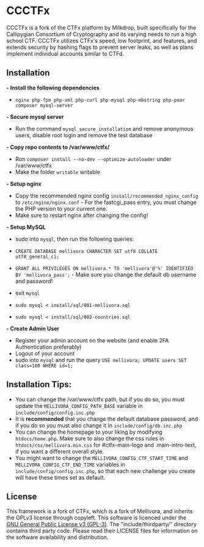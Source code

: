 CCCTFx
=========

CCCTFx is a fork of the CTFx platform by Milkdrop, built specifically for the Callipygian Consortium of Cryptography and its varying needs to run a high school CTF. CCCTFx utilizes CTFx's speed, low footprint, and features, and extends security by hashing flags to prevent server leaks, as well as plans implement individual accounts similar to CTFd.

## Installation
**- Install the following dependencies**
  - `nginx php-fpm php-xml php-curl php-mysql php-mbstring php-pear composer mysql-server`

**- Secure mysql server**
  - Run the command `mysql_secure_installation` and remove anonymous users, disable root login and remove the test database

**- Copy repo contents to /var/www/ctfx/**
  - Run `composer install --no-dev --optimize-autoloader` under /var/www/ctfx
  - Make the folder `writable` writable

**- Setup nginx**
  - Copy the recommended nginx config `install/recommended_nginx_config` to `/etc/nginx/nginx.conf` - For the fastcgi_pass entry, you must change the PHP version to your current one.
  - Make sure to restart nginx after changing the config!

**- Setup MySQL**
  - sudo into `mysql`, then run the following queries:
  - `CREATE DATABASE mellivora CHARACTER SET utf8 COLLATE utf8_general_ci;`
  - `GRANT ALL PRIVILEGES ON mellivora.* TO 'mellivora'@'%' IDENTIFIED BY 'mellivora_pass';` - Make sure you change the default db username and password!

  - exit `mysql`
  - `sudo mysql < install/sql/001-mellivora.sql`
  - `sudo mysql < install/sql/002-countries.sql`

**- Create Admin User**
  - Register your admin account on the website (and enable 2FA Authentication preferably)
  - Logout of your account
  - sudo into `mysql` and run the query `USE mellivora; UPDATE users SET class=100 WHERE id=1;`

## Installation Tips:
- You can change the /var/www/ctfx path, but if you do so, you must update the `MELLIVORA_CONFIG_PATH_BASE` variable in `include/config/config.inc.php`
- It is **recommended** that you change the default database password, and if you do so you must also change it in `include/config/db.inc.php`
- You can change the homepage to your liking by modifying `htdocs/home.php`. Make sure to also change the css rules in `htdocs/css/mellivora.min.css` for #ctfx-main-logo and .main-intro-text, if you want a different overall style.
- You might want to change the `MELLIVORA_CONFIG_CTF_START_TIME` and `MELLIVORA_CONFIG_CTF_END_TIME` variables in `include/config/config.inc.php`, so that each new challenge you create will have these times set as default.

## License
This framework is a fork of CTFx, which is a fork of Mellivora, and inherits the GPLv3 license through copyleft.
This software is licenced under the [GNU General Public License v3 (GPL-3)](http://www.tldrlegal.com/license/gnu-general-public-license-v3-%28gpl-3%29). The "include/thirdparty/" directory contains third party code. Please read their LICENSE files for information on the software availability and distribution.
